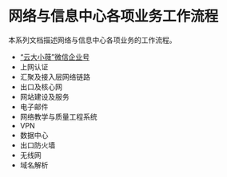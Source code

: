 # 网络与信息中心各项业务工作流程

本系列文档描述网络与信息中心各项业务的工作流程。

- [“云大小薇”微信企业号](./xiaowei/README.md)
- 上网认证
- 汇聚及接入层网络链路
- 出口及核心网
- 网站建设及服务
- 电子邮件
- 网络教学与质量工程系统
- VPN
- 数据中心
- 出口防火墙
- 无线网
- 域名解析